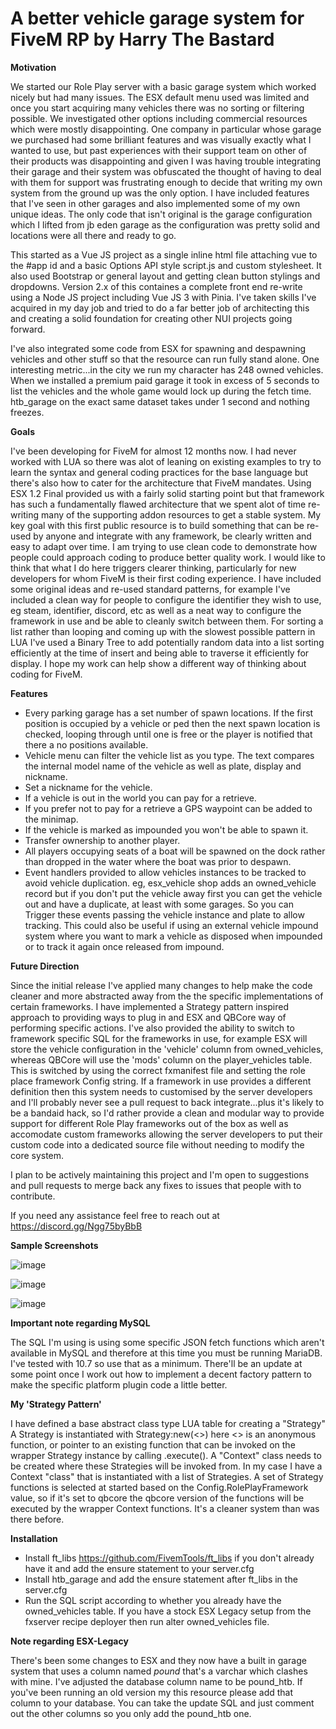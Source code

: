 # A better vehicle garage system for FiveM RP by Harry The Bastard

**Motivation**

We started our Role Play server with a basic garage system which worked nicely but had many issues. The ESX default menu used was limited and once you start acquiring many vehicles there was no sorting or filtering possible. We investigated other options including commercial resources which were mostly disappointing. One company in particular whose garage we purchased had some brilliant features and was visually exactly what I wanted to use, but past experiences with their support team on other of their products was disappointing and given I was having trouble integrating their garage and their system was obfuscated the thought of having to deal with them for support was frustrating enough to decide that writing my own system from the ground up was the only option. I have included features that I've seen in other garages and also implemented some of my own unique ideas. The only code that isn't original is the garage configuration which I lifted from jb eden garage as the configuration was pretty solid and locations were all there and ready to go.

This started as a Vue JS project as a single inline html file attaching vue to the #app id and a basic Options API style script.js and custom stylesheet. It also used Bootstrap or general layout and getting clean button stylings and dropdowns. Version 2.x of this containes a complete front end re-write using a Node JS project including Vue JS 3 with Pinia. I've taken skills I've acquired in my day job and tried to do a far better job of architecting this and creating a solid foundation for creating other NUI projects going forward.

I've also integrated some code from ESX for spawning and despawning vehicles and other stuff so that the resource can run fully stand alone. One interesting metric...in the city we run my character has 248 owned vehicles. When we installed a premium paid garage it took in excess of 5 seconds to list the vehicles and the whole game would lock up during the fetch time. htb_garage on the exact same dataset takes under 1 second and nothing freezes.

**Goals**

I've been developing for FiveM for almost 12 months now. I had never worked with LUA so there was alot of leaning on existing examples to try to learn the syntax and general coding practices for the base language but there's also how to cater for the architecture that FiveM mandates. Using ESX 1.2 Final provided us with a fairly solid starting point but that framework has such a fundamentally flawed architecture that we spent alot of time re-writing many of the supporting addon resources to get a stable system. My key goal with this first public resource is to build something that can be re-used by anyone and integrate with any framework, be clearly written and easy to adapt over time. I am trying to use clean code to demonstrate how people could approach coding to produce better quality work. I would like to think that what I do here triggers clearer thinking, particularly for new developers for whom FiveM is their first coding experience. I have included some original ideas and re-used standard patterns, for example I've included a clean way for people to configure the identifier they wish to use, eg steam, identifier, discord, etc as well as a neat way to configure the framework in use and be able to cleanly switch between them. For sorting a list rather than looping and coming up with the slowest possible pattern in LUA I've used a Binary Tree to add potentially random data into a list sorting efficiently at the time of insert and being able to traverse it efficiently for display. I hope my work can help show a different way of thinking about coding for FiveM.

 **Features**
 
 * Every parking garage has a set number of spawn locations. If the first position is occupied by a vehicle or ped then the next spawn location is checked, looping through until one is free or the player is notified that there a no positions available.
 * Vehicle menu can filter the vehicle list as you type. The text compares the internal model name of the vehicle as well as plate, display and nickname.
 * Set a nickname for the vehicle.
 * If a vehicle is out in the world you can pay for a retrieve.
 * If you prefer not to pay for a retrieve a GPS waypoint can be added to the minimap.
 * If the vehicle is marked as impounded you won't be able to spawn it.
 * Transfer ownership to another player.
 * All players occupying seats of a boat will be spawned on the dock rather than dropped in the water where the boat was prior to despawn.
 * Event handlers provided to allow vehicles instances to be tracked to avoid vehicle duplication. eg, esx_vehicle shop adds an owned_vehicle record but if you don't put the vehicle away first you can get the vehicle out and have a duplicate, at least with some garages. So you can Trigger these events passing the vehicle instance and plate to allow tracking. This could also be useful if using an external vehicle impound system where you want to mark a vehicle as disposed when impounded or to track it again once released from impound.

**Future Direction**

Since the initial release I've applied many changes to help make the code cleaner and more abstracted away from the the specific implementations of certain frameworks. I have implemented a Strategy pattern inspired approach to providing ways to plug in and ESX and QBCore way of performing specific actions. I've also provided the ability to switch to framework specific SQL for the frameworks in use, for example ESX will store the vehicle configuration in the 'vehicle' column from owned_vehicles, whereas QBCore will use the 'mods' column on the player_vehicles table. This is switched by using the correct fxmanifest file and setting the role place framework Config string. If a framework in use provides a different definition then this system needs to customised by the server developers and I'll probably never see a pull request to back integrate...plus it's likely to be a bandaid hack, so I'd rather provide a clean and modular way to provide support for different Role Play frameworks out of the box as well as accomodate custom frameworks allowing the server developers to put their custom code into a dedicated source file without needing to modify the core system.

I plan to be actively maintaining this project and I'm open to suggestions and pull requests to merge back any fixes to issues that people with to contribute.

If you need any assistance feel free to reach out at https://discord.gg/Ngg75byBbB

**Sample Screenshots**

![image](https://user-images.githubusercontent.com/6404476/138875460-cdc771df-56cc-4ef2-bf1e-f810a01df2a4.png)

![image](https://user-images.githubusercontent.com/6404476/138875085-e65c395e-9083-4452-98d9-aee56dc9275e.png)

![image](https://user-images.githubusercontent.com/6404476/138875659-dcb9efa5-065e-463f-aeb8-5d1e1b2db2c9.png)

**Important note regarding MySQL**

The SQL I'm using is using some specific JSON fetch functions which aren't available in MySQL and therefore at this time you must be running MariaDB. I've tested with 10.7 so use that as a minimum. There'll be an update at some point once I work out how to implement a decent factory pattern to make the specific platform plugin code a little better.

**My 'Strategy Pattern'**

I have defined a base abstract class type LUA table for creating a "Strategy" A Strategy is instantiated with Strategy:new(<<some function>>) here <<some function>> is an anonymous function, or pointer to an existing function that can be invoked on the wrapper Strategy instance by calling .execute(). A "Context" class needs to be created where these Strategies will be invoked from. In my case I have a Context "class" that is instantiated with a list of Strategies. A set of Strategy functions is selected at started based on the Config.RolePlayFramework value, so if it's set to qbcore the qbcore version of the functions will be executed by the wrapper Context functions. It's a cleaner system than was there before.  

**Installation**
* Install ft_libs https://github.com/FivemTools/ft_libs if you don't already have it and add the ensure statement to your server.cfg
* Install htb_garage and add the ensure statement after ft_libs in the server.cfg
* Run the SQL script according to whether you already have the owned_vehicles table. If you have a stock ESX Legacy setup from the fxserver recipe deployer then run alter owned_vehicles file.

**Note regarding ESX-Legacy**

There's been some changes to ESX and they now have a built in garage system that uses a column named *pound* that's a varchar which clashes with mine. I've adjusted the database column name to be pound_htb. If you've been running an old version my this resource please add that column to your database. You can take the update SQL and just comment out the other columns so you only add the pound_htb one.
